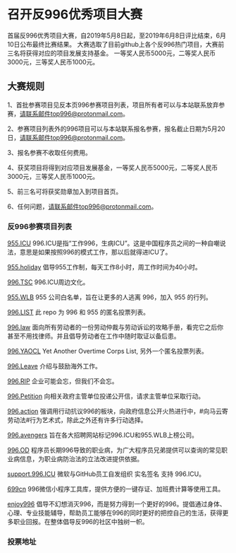# 召开反996优秀项目大赛
  首届反996优秀项目大赛，自2019年5月8日起，至2019年6月8日评比结束，6月10日公布最终比赛结果。
  大赛选取了目前github上各个反996热门项目，大赛前三名将获得对应的项目发展支持基金。
  一等奖人民币5000元，二等奖人民币3000元，三等奖人民币1000元。
  
## 大赛规则
  1、首批参赛项目见反本页996参赛项目列表，项目所有者可以与本站联系放弃参赛，请联系邮件top996@protonmail.com。
  
  2、参赛项目列表外的996项目可以与本站联系报名参赛，报名截止日期为5月20日，请联系邮件top996@protonmail.com。
  
  3、报名参赛不收取任何费用。
  
  4、获奖项目将得到对应项目发展基金，一等奖人民币5000元，二等奖人民币3000元，三等奖人民币1000元。
  
  5、前三名可将获奖勋章加入到项目首页。
  
  6、任何问题，请联系邮件top996@protonmail.com。
  

### 反996参赛项目列表
[955.ICU](https://github.com/996icu/996.ICU) 996.ICU是指“工作996，生病ICU”。这是中国程序员之间的一种自嘲说法，意思是如果按照996的模式工作，那以后就得进ICU了。

[955.holiday](https://github.com/955holiday/955.holiday) 倡导955工作制，每天工作8小时，周工作时间为40小时。

[996.TSC](https://github.com/lxlxw/996.TSC) 996.ICU周边文化。

[955.WLB](https://github.com/formulahendry/955.WLB) 955 公司白名单，旨在让更多的人逃离 996，加入 955 的行列。

[996.LIST](https://github.com/fengT-T/996_list) 此 repo 为 996 和 955 的匿名投票列表。

[996.law](https://github.com/CPdogson/996.law) 面向所有劳动者的一份劳动仲裁与劳动诉讼的攻略手册，看完它之后你甚至不用找律师。并且倡导劳动者在工作中随时取证以备后患。

[996.YAOCL](https://github.com/boycott996/yaocl) Yet Another Overtime Corps List, 另外一个匿名投票列表。

[996.Leave](https://github.com/623637646/996.Leave) 介绍与鼓励海外工作。

[996.RIP](https://996.rip) 企业可能会忘，但我们不会忘。

[996.Petition](https://github.com/xokctah/996.petition) 向相关政府主管单位投递公开信，请求主管单位采取行动。

[996.action](https://github.com/CPdogson/996action) 强调用行动抗议996的板块，向政府信息公开火热进行中，#向马云寄劳动法#行为艺术式，除此之外还有许多行动选择。

[996.avengers](https://github.com/996-icu-avengers/Natasha) 旨在各大招聘网站标记996.ICU和955.WLB上榜公司。

[996.OD](https://github.com/zheolong/996.OD.git) 程序员长期996导致的职业病，为广大程序员兄弟提供可以查询的常见职业病信息，为职业病防治法的立法改进提供依据。

[support.996.ICU](https://github.com/msworkers/support.996.ICU) 微软与GitHub员工自发组织 实名签名 支持 996.ICU。

[699cn](https://github.com/996-699/996.699) 996微信小程序工具库，提供方便的一键存证、加班费计算等使用工具。

[enjoy996](https://github.com/enjoy986/enjoy996) 倡导不幻想消灭996，而是努力得到一个更好的996。提倡通过身体、心理、专业技能辅导，帮助员工能够在996的同时更好的把控自己的生活，获得更多职业回报。在整体倡导反996的社区中独树一帜。

### 投票地址
